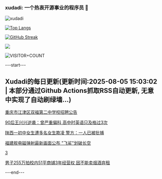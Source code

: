 ### xudadi: 一个热衷开源事业的程序员 👋

![xudadi](https://github-readme-stats-git-masterorgs-github-readme-stats-team.vercel.app/api?username=xudadi)

[![Top Langs](https://github-readme-stats.vercel.app/api/top-langs/?username=xudadi)](https://github.com/anuraghazra/github-readme-stats)

[![GitHub Streak](https://streak-stats.demolab.com?user=xudadi&locale=zh_Hans)](https://git.io/streak-stats)

![](https://raw.githubusercontent.com/xudadi/xudadi/main/assets/github-contribution-grid-snake.svg)

![VISITOR+COUNT](https://komarev.com/ghpvc/?username=xudadi&label=VISITOR+COUNT)


---start---

## Xudadi的每日更新(更新时间:2025-08-05 15:03:02 | 本部分通过Github Actions抓取RSS自动更新, 无意中实现了自动刷绿墙...)

[重庆市江津区双福第二中学校招聘公告](https://www.gongkaoleida.com/article/2549869)

[90后王兴兴逆袭：曾严重偏科 高中时英语只及格过3次](https://m.163.com/news/article/K66MIJIT0514BE2Q.html)

[陕西一初中女生遭多名女生欺凌 警方：一人已被批捕](https://m.163.com/news/article/K66QF6QQ0514R9P4.html)

[福建舰电磁弹射最新画面公布 "飞鲨"划破长空](https://m.163.com/news/article/K65EFSRP05345ARG.html)

[3](https://m.163.com/touch/news/sub/domestic)

[男子255万拍校内51平商铺3年经营权 因不能卖烟酒弃租](https://m.163.com/news/article/K66K1R3B0514R9OJ.html)

---end---

